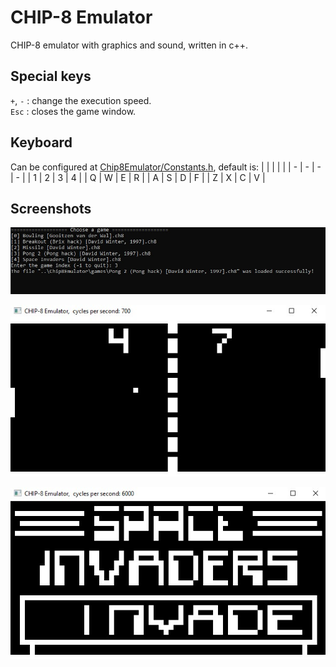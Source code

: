 # CHIP-8 Emulator

CHIP-8 emulator with graphics and sound, written in c++.  
## Special keys
`+`, `-` : change the execution speed.  
`Esc`    : closes the game window.

## Keyboard
Can be configured at [Chip8Emulator/Constants.h](Chip8Emulator/Constants.h), default is:
|     |     |     |     |
| - | - | - | - |
| 1 | 2 | 3 | 4 |
| Q | W | E | R |
| A | S | D | F |
| Z | X | C | V |

## Screenshots
![alt text](screenshots/menu.jpg?raw=true)  

![alt text](screenshots/pong.jpg?raw=true)  

![alt text](screenshots/space_invaders.jpg?raw=true)  
